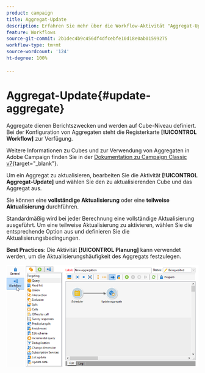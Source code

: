```yaml
---
product: campaign
title: Aggregat-Update
description: Erfahren Sie mehr über die Workflow-Aktivität "Aggregat-Update".
feature: Workflows
source-git-commit: 2b1dec4b9c456df4dfcebfe10d18e0ab01599275
workflow-type: tm+mt
source-wordcount: '124'
ht-degree: 100%

---
```


# Aggregat-Update{#update-aggregate}

Aggregate dienen Berichtszwecken und werden auf Cube-Niveau definiert. Bei der Konfiguration von Aggregaten steht die Registerkarte **[!UICONTROL Workflow]** zur Verfügung.

Weitere Informationen zu Cubes und zur Verwendung von Aggregaten in Adobe Campaign finden Sie in der [Dokumentation zu Campaign Classic v7](https://experienceleague.adobe.com/docs/campaign-classic/using/reporting/designing-reports-with-cubes/about-cubes.html?lang=de){target=&quot;_blank&quot;}.


Um ein Aggregat zu aktualisieren, bearbeiten Sie die Aktivität **[!UICONTROL Aggregat-Update]** und wählen Sie den zu aktualisierenden Cube und das Aggregat aus.

Sie können eine **vollständige Aktualisierung** oder eine **teilweise Aktualisierung** durchführen.

Standardmäßig wird bei jeder Berechnung eine vollständige Aktualisierung ausgeführt. Um eine teilweise Aktualisierung zu aktivieren, wählen Sie die entsprechende Option aus und definieren Sie die Aktualisierungsbedingungen.

**Best Practices**: Die Aktivität **[!UICONTROL Planung]** kann verwendet werden, um die Aktualisierungshäufigkeit des Aggregats festzulegen.

![](assets/scheduler-and-cube-aggregate.png)
